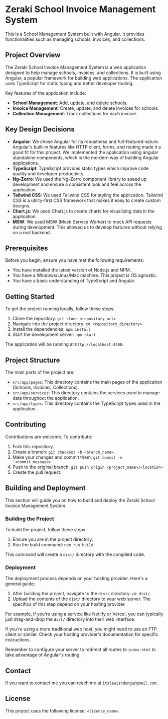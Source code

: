 # Zeraki School Invoice Management System

This is a School Management System built with Angular. It provides functionalities such as managing schools, invoices, and collections.

## Project Overview

The Zeraki School Invoice Management System is a web application designed to help manage schools, invoices, and collections. It is built using Angular, a popular framework for building web applications. The application uses TypeScript for static typing and better developer tooling.

Key features of the application include:

- **School Management**: Add, update, and delete schools.
- **Invoice Management**: Create, update, and delete invoices for schools.
- **Collection Management**: Track collections for each invoice.

## Key Design Decisions

- **Angular**: We chose Angular for its robustness and full-featured nature. Angular's built-in features like HTTP client, forms, and routing made it a good fit for this project. We implemented the application using angular standalone components, which is the mordern way of building Angular applications.
- **TypeScript**: TypeScript provides static types which improve code quality and developer productivity.
- **Ng-Zorro**: We used the Ng-Zorro component library to speed up development and ensure a consistent look and feel across the application.
- **Tailwind CSS**: We used Tailwind CSS for styling the application. Tailwind CSS is a utility-first CSS framework that makes it easy to create custom designs.
- **Chart.js**: We used Chart.js to create charts for visualizing data in the application.
- **MSW**: We used MSW (Mock Service Worker) to mock API requests during development. This allowed us to develop features without relying on a real backend.

## Prerequisites

Before you begin, ensure you have met the following requirements:

- You have installed the latest version of Node.js and NPM.
- You have a Windows/Linux/Mac machine. This project is OS agnostic.
- You have a basic understanding of TypeScript and Angular.

## Getting Started

To get the project running locally, follow these steps:

1. Clone the repository: `git clone <repository_url>`
2. Navigate into the project directory: `cd <repository_directory>`
3. Install the dependencies: `npm install`
4. Start the development server: `npm start`

The application will be running at `http://localhost:4200`.

## Project Structure

The main parts of the project are:

- `src/app/pages`: This directory contains the main pages of the application (Schools, Invoices, Collections).
- `src/app/services`: This directory contains the services used to manage data throughout the application.
- `src/app/types`: This directory contains the TypeScript types used in the application.


## Contributing

Contributions are welcome. To contribute:

1. Fork this repository.
2. Create a branch: `git checkout -b <branch_name>`.
3. Make your changes and commit them: `git commit -m '<commit_message>'`
4. Push to the original branch: `git push origin <project_name>/<location>`
5. Create the pull request.

## Building and Deployment

This section will guide you on how to build and deploy the Zeraki School Invoice Management System.

### Building the Project

To build the project, follow these steps:

1. Ensure you are in the project directory.
2. Run the build command: `npm run build`.

This command will create a `dist/` directory with the compiled code.

### Deployment

The deployment process depends on your hosting provider. Here's a general guide:

1. After building the project, navigate to the `dist/` directory: `cd dist/`.
2. Upload the contents of the `dist/` directory to your web server. The specifics of this step depend on your hosting provider.

For example, if you're using a service like Netlify or Vercel, you can typically just drag-and-drop the `dist/` directory into their web interface.

If you're using a more traditional web host, you might need to use an FTP client or similar. Check your hosting provider's documentation for specific instructions.

Remember to configure your server to redirect all routes to `index.html` to take advantage of Angular's routing.

## Contact

If you want to contact me you can reach me at `itslewisndungu@gmail.com`.

## License

This project uses the following license: `<license_name>`.
